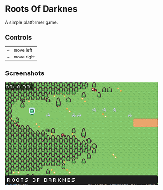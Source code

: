 # Roots Of Darknes

A simple platformer game.

## Controls

| | |
|--|--|
| `←` | move left |
| `→` | move right |

## Screenshots

![](./doc/capture.png "Roots Of Darknes")
